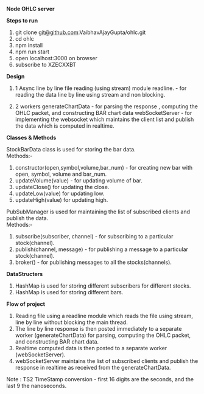 <b>Node OHLC server</b>

<b>Steps to run</b>

1. git clone git@github.com:VaibhavAjayGupta/ohlc.git
2. cd ohlc
3. npm install
4. npm run start
5. open localhost:3000 on browser
6. subscribe to XZECXXBT


<b>Design</b>

 1. 1 Async line by line file reading (using stream) module readline. - for reading the data line by line using stream and non blocking.

 2. 2 workers 
  generateChartData - for parsing the response , computing the OHLC packet, and constructing BAR chart data
  webSocketServer - for implementing the websocket which maintains the client list and publish the data which is computed in realtime.

<b>Classes & Methods </b> 

 StockBarData class is used for storing the bar data.</br>
  Methods:- </br>
   1. constructor(open,symbol,volume,bar_num) - for creating new bar with open, symbol, volume and bar_num.
   2. updateVolume(value) - for updating volume of bar.
   3. updateClose() for updating the close.
   4. updateLow(value) for updating low.
   5. updateHigh(value) for updating high.

 PubSubManager is used for maintaining the list of subscribed clients and publish the data. </br>
  Methods:- </br>
   1. subscribe(subscriber, channel) - for subscribing to a particular stock(channel).
   2. publish(channel, message) - for publishing a message to a particular stock(channel).
   3. broker() - for publishing messages to all the stocks(channels).
	

<b>DataStructers </b>

 1. HashMap is used for storing different subscribers for different stocks.
 2. HashMap is used for storing different bars.
 
<b>Flow of project</b>

 1. Reading file using a readline module which reads the file using stream, line by line without blocking the main thread.
 2. The line by line response is then posted immediately to a separate worker (generateChartData) for parsing, computing the OHLC packet, and constructing BAR chart data. 
 3. Realtime computed data is then posted to a separate worker (webSocketServer).
 4. webSocketServer maintains the list of subscribed clients and publish the response in realtime as received from the generateChartData.

Note : TS2 TimeStamp conversion - first 16 digits are the seconds, and the last 9 the nanoseconds.